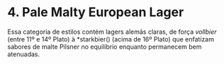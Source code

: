 # 4. Pale Malty European Lager

Essa categoria de estilos contém lagers alemãs claras, de força *vollbier* (entre 11º e 14º Plato) à *starkbier() (acima de 16º Plato) que enfatizam sabores de malte Pilsner no equilíbrio enquanto permanecem bem atenuadas.